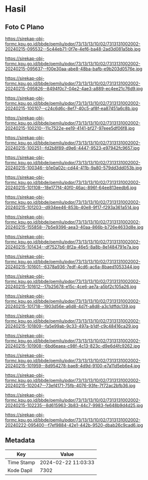 # Hasil

## Foto C Plano

https://sirekap-obj-formc.kpu.go.id/bbde/pemilu/pdpr/73/13/13/10/02/7313131002002-20240215-095532--5c44eb71-0f7e-4ef6-ba48-2ad3d081a5bb.jpg

https://sirekap-obj-formc.kpu.go.id/bbde/pemilu/pdpr/73/13/13/10/02/7313131002002-20240215-095637--f00e30aa-abe8-48ba-bafb-e9b203d0576e.jpg

https://sirekap-obj-formc.kpu.go.id/bbde/pemilu/pdpr/73/13/13/10/02/7313131002002-20240215-095826--8494f0c7-04e2-4ae3-a889-ec4ee21c76d9.jpg

https://sirekap-obj-formc.kpu.go.id/bbde/pemilu/pdpr/73/13/13/10/02/7313131002002-20240215-100107--c24c6d6c-8ef7-40c5-af8f-ea87451a6c8b.jpg

https://sirekap-obj-formc.kpu.go.id/bbde/pemilu/pdpr/73/13/13/10/02/7313131002002-20240215-100210--11c7522e-ee19-4141-bf27-97eee5df06f8.jpg

https://sirekap-obj-formc.kpu.go.id/bbde/pemilu/pdpr/73/13/13/10/02/7313131002002-20240215-100251--fd2b8f89-d9e6-4447-9523-e97942fc9657.jpg

https://sirekap-obj-formc.kpu.go.id/bbde/pemilu/pdpr/73/13/13/10/02/7313131002002-20240215-100346--b1e0a02c-cd44-411b-9a80-579dd3dd053b.jpg

https://sirekap-obj-formc.kpu.go.id/bbde/pemilu/pdpr/73/13/13/10/02/7313131002002-20240215-101108--18e177f4-40f0-46ac-896f-64ee813eedb6.jpg

https://sirekap-obj-formc.kpu.go.id/bbde/pemilu/pdpr/73/13/13/10/02/7313131002002-20240215-101203--d934ee46-853b-40e8-9f17-f293a361a514.jpg

https://sirekap-obj-formc.kpu.go.id/bbde/pemilu/pdpr/73/13/13/10/02/7313131002002-20240215-155858--7b5e9396-aea3-40aa-866b-b726e4633d8e.jpg

https://sirekap-obj-formc.kpu.go.id/bbde/pemilu/pdpr/73/13/13/10/02/7313131002002-20240215-101434--df7527b6-8f2a-46e5-8a8b-8e1484791e7a.jpg

https://sirekap-obj-formc.kpu.go.id/bbde/pemilu/pdpr/73/13/13/10/02/7313131002002-20240215-101601--6378a936-7edf-4cd6-ac6a-8baed1053344.jpg

https://sirekap-obj-formc.kpu.go.id/bbde/pemilu/pdpr/73/13/13/10/02/7313131002002-20240215-101612--17b25678-e15c-4ce6-ae7a-a5bf2c105a26.jpg

https://sirekap-obj-formc.kpu.go.id/bbde/pemilu/pdpr/73/13/13/10/02/7313131002002-20240215-101718--1903d56e-a6d8-4d7f-a8d8-a3c1dffdc139.jpg

https://sirekap-obj-formc.kpu.go.id/bbde/pemilu/pdpr/73/13/13/10/02/7313131002002-20240215-101809--fa5e99ab-9c33-497a-b1df-c9c48416ca29.jpg

https://sirekap-obj-formc.kpu.go.id/bbde/pemilu/pdpr/73/13/13/10/02/7313131002002-20240215-101908--6bd6eaea-c98f-4c13-823c-d9e6d4fc9262.jpg

https://sirekap-obj-formc.kpu.go.id/bbde/pemilu/pdpr/73/13/13/10/02/7313131002002-20240215-101959--8d954278-bae8-4d9d-9100-e7a11d5eb6e4.jpg

https://sirekap-obj-formc.kpu.go.id/bbde/pemilu/pdpr/73/13/13/10/02/7313131002002-20240215-102047--73ef4171-75fb-4076-93fe-7f72ac2bfb36.jpg

https://sirekap-obj-formc.kpu.go.id/bbde/pemilu/pdpr/73/13/13/10/02/7313131002002-20240215-102235--8d615963-3b83-44c7-9983-fe648b9d4d25.jpg

https://sirekap-obj-formc.kpu.go.id/bbde/pemilu/pdpr/73/13/13/10/02/7313131002002-20240222-095400--f7ef9884-42e1-442b-9520-dbab26c9cad6.jpg


## Metadata

| Key        | Value               |
| ---------- | ------------------- |
| Time Stamp | 2024-02-22 11:03:33 |
| Kode Dapil | 7302                |



